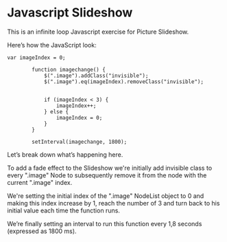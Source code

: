 # Javascript Slideshow

This is an infinite loop Javascript exercise for Picture Slideshow.

Here’s how the JavaScript look:

```
var imageIndex = 0;

        function imagechange() {
            $(".image").addClass("invisible");
            $(".image").eq(imageIndex).removeClass("invisible");
            

            if (imageIndex < 3) {
                imageIndex++;
            } else {
                imageIndex = 0;
            }
        }

        setInterval(imagechange, 1800);
```

Let’s break down what’s happening here.

To add a fade effect to the Slideshow we're initially add invisible class to every ".image" Node to subsequently remove it from the node with the current ".image" index.

We're setting the initial index of the ".image" NodeList object to 0 and making this index increase by 1, reach the number of 3 and turn back to his initial value each time the function runs.

We’re finally setting an interval to run this function every 1,8 seconds (expressed as 1800 ms).